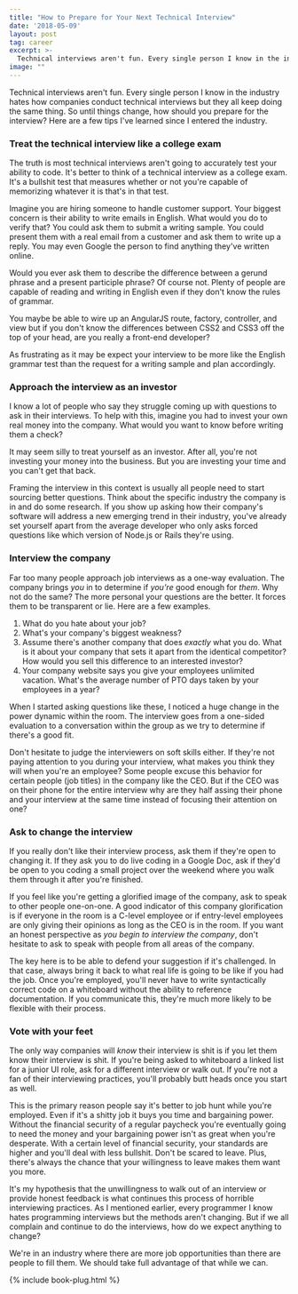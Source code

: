 ```yaml
---
title: "How to Prepare for Your Next Technical Interview"
date: '2018-05-09'
layout: post
tag: career
excerpt: >-
  Technical interviews aren't fun. Every single person I know in the industry hates how companies conduct technical interviews but they all keep doing the same thing. So until things change, how should you prepare for the interview? Here are a few tips I've learned since I entered the industry.
image: ""
---
```


Technical interviews aren't fun. Every single person I know in the industry hates how companies conduct technical interviews but they all keep doing the same thing. So until things change, how should you prepare for the interview? Here are a few tips I've learned since I entered the industry.

### Treat the technical interview like a college exam

The truth is most technical interviews aren't going to accurately test your ability to code. It's better to think of a technical interview as a college exam. It's a bullshit test that measures whether or not you're capable of memorizing whatever it is that's in that test.

Imagine you are hiring someone to handle customer support. Your biggest concern is their ability to write emails in English. What would you do to verify that? You could ask them to submit a writing sample. You could present them with a real email from a customer and ask them to write up a reply. You may even Google the person to find anything they've written online.

Would you ever ask them to describe the difference between a gerund phrase and a present participle phrase? Of course not. Plenty of people are capable of reading and writing in English even if they don't know the rules of grammar.

You maybe be able to wire up an AngularJS route, factory, controller, and view but if you don't know the differences between CSS2 and CSS3 off the top of your head, are you really a front-end developer?

As frustrating as it may be expect your interview to be more like the English grammar test than the request for a writing sample and plan accordingly.

### Approach the interview as an investor

I know a lot of people who say they struggle coming up with questions to ask in their interviews. To help with this, imagine you had to invest your own real money into the company. What would you want to know before writing them a check?

It may seem silly to treat yourself as an investor. After all, you're not investing your money into the business. But you are investing your time and you can't get that back.

Framing the interview in this context is usually all people need to start sourcing better questions. Think about the specific industry the company is in and do some research. If you show up asking how their company's software will address a new emerging trend in their industry, you've already set yourself apart from the average developer who only asks forced questions like which version of Node.js or Rails they're using.

### Interview the company

Far too many people approach job interviews as a one-way evaluation. The company brings *you* in to determine if *you're* good enough for *them*. Why not do the same? The more personal your questions are the better. It forces them to be transparent or lie. Here are a few examples.

1. What do you hate about your job?
2. What's your company's biggest weakness?
2. Assume there's another company that does *exactly* what you do. What is it about your company that sets it apart from the identical competitor? How would you sell this difference to an interested investor?
3. Your company website says you give your employees unlimited vacation. What's the average number of PTO days taken by your employees in a year?

When I started asking questions like these, I noticed a huge change in the power dynamic within the room. The interview goes from a one-sided evaluation to a conversation within the group as we try to determine if there's a good fit.

Don't hesitate to judge the interviewers on soft skills either. If they're not paying attention to you during your interview, what makes you think they will when you're an employee? Some people excuse this behavior for certain people (job titles) in the company like the CEO. But if the CEO was on their phone for the entire interview why are they half assing their phone and your interview at the same time instead of focusing their attention on one?

### Ask to change the interview

If you really don't like their interview process, ask them if they're open to changing it. If they ask you to do live coding in a Google Doc, ask if they'd be open to you coding a small project over the weekend where you walk them through it after you're finished.

If you feel like you're getting a glorified image of the company, ask to speak to other people one-on-one. A good indicator of this company glorification is if everyone in the room is a C-level employee or if entry-level employees are only giving their opinions as long as the CEO is in the room. If you want an honest perspective as *you begin to interview the company*, don't hesitate to ask to speak with people from all areas of the company.

The key here is to be able to defend your suggestion if it's challenged. In that case, always bring it back to what real life is going to be like if you had the job. Once you're employed, you'll never have to write syntactically correct code on a whiteboard without the ability to reference documentation. If you communicate this, they're much more likely to be flexible with their process.

### Vote with your feet

The only way companies will *know* their interview is shit is if you let them know their interview is shit. If you're being asked to whiteboard a linked list for a junior UI role, ask for a different interview or walk out. If you're not a fan of their interviewing practices, you'll probably butt heads once you start as well.

This is the primary reason people say it's better to job hunt while you're employed. Even if it's a shitty job it buys you time and bargaining power. Without the financial security of a regular paycheck you're eventually going to need the money and your bargaining power isn't as great when you're desperate. With a certain level of financial security, your standards are higher and you'll deal with less bullshit. Don't be scared to leave. Plus, there's always the chance that your willingness to leave makes them want you more.

It's my hypothesis that the unwillingness to walk out of an interview or provide honest feedback is what continues this process of horrible interviewing practices. As I mentioned earlier, every programmer I know hates programming interviews but the methods aren't changing. But if we all complain and continue to do the interviews, how do we expect anything to change?

We're in an industry where there are more job opportunities than there are people to fill them. We should take full advantage of that while we can.

{% include book-plug.html %}
